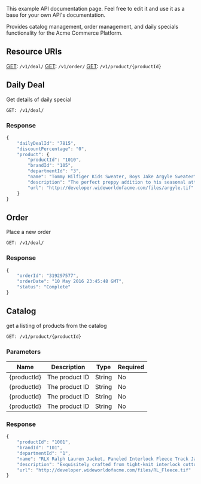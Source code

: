 This example API documentation page. Feel free to edit it and use it as a base for your own API's documentation.

Provides catalog management, order management, and daily specials functionality for the Acme Commerce Platform.

## Resource URIs

[GET](#deal): `/v1/deal/`
[GET](#order): `/v1/order/`
[GET](#catalog): `/v1/product/{productId}`

## Daily Deal

Get details of daily special

`GET: /v1/deal/`

### Response

```js
{
    "dailyDealId": "7815",
    "discountPercentage": "0",
    "product": {
        "productId": "1010",
        "brandId": "105",
        "departmentId": "3",
        "name": "Tommy Hilfiger Kids Sweater, Boys Jake Argyle Sweater",
        "description": "The perfect preppy addition to his seasonal attire is this mock neck quarter-zip from Tommy Hilfiger. Bullet(s) Quarter-zip styling; argyle pattern.",
        "url": "http://developer.wideworldofacme.com/files/argyle.tif"
    }
}
```

## Order

Place a new order

`GET: /v1/deal/`

### Response

```js
{
    "orderId": "319297577",
    "orderDate": "10 May 2016 23:45:48 GMT",
    "status": "Complete"
}
```

## Catalog

get a listing of products from the catalog

`GET: /v1/product/{productId}`

### Parameters

| Name | Description | Type | Required |
|------|-------------|------|-----------|
| {productId} | The product ID | String | No
| {productId} | The product ID | String | No
| {productId} | The product ID | String | No
| {productId} | The product ID | String | No

### Response

```js
{
    "productId": "1001",
    "brandId": "101",
    "departmentId": "1",
    "name": "RLX Ralph Lauren Jacket, Paneled Interlock Fleece Track Jacket ",
    "description": "Exquisitely crafted from tight-knit interlock cotton yarns, a full-zip fleece jacket exudes modern style with a smooth, clean face and a luxuriously soft hand.",
    "url": "http://developer.wideworldofacme.com/files/RL_Fleece.tif"
}
```